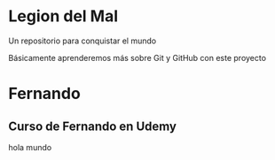 # Legion del Mal
Un repositorio para conquistar el mundo

Básicamente aprenderemos más sobre Git y GitHub con este proyecto


# Fernando


## Curso de Fernando en Udemy
 hola mundo 